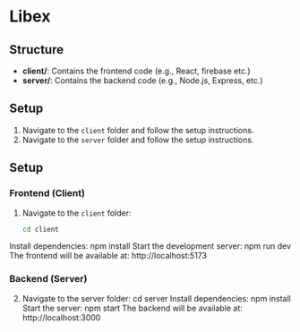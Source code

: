 # Libex

## Structure
- **client/**: Contains the frontend code (e.g., React, firebase etc.)
- **server/**: Contains the backend code (e.g., Node.js, Express, etc.)

## Setup
1. Navigate to the `client` folder and follow the setup instructions.
2. Navigate to the `server` folder and follow the setup instructions.

## Setup

### Frontend (Client)
1. Navigate to the `client` folder:
   ```bash
   cd client
Install dependencies:
npm install
Start the development server:
npm run dev
The frontend will be available at:
http://localhost:5173

### Backend (Server)
2. Navigate to the server folder:
cd server
Install dependencies:
npm install
Start the server:
npm start
The backend will be available at:
http://localhost:3000


